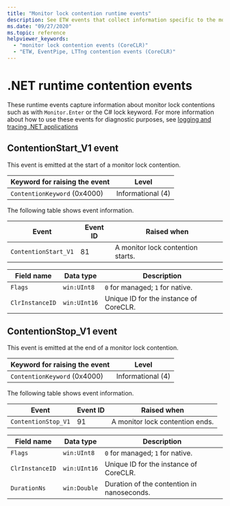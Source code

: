 ```yaml
---
title: "Monitor lock contention runtime events"
description: See ETW events that collect information specific to the monitor lock contentions.
ms.date: "09/27/2020"
ms.topic: reference
helpviewer_keywords:
  - "monitor lock contention events (CoreCLR)"
  - "ETW, EventPipe, LTTng contention events (CoreCLR)"
---
```


# .NET runtime contention events

These runtime events capture information about monitor lock contentions such as with `Monitor.Enter` or the C# lock keyword. For more information about how to use these events for diagnostic purposes, see [logging and tracing .NET applications](../../core/diagnostics/logging-tracing.md)

## ContentionStart_V1 event

This event is emitted at the start of a monitor lock contention.

|Keyword for raising the event|Level|
|-----------------------------------|-----------|
|`ContentionKeyword` (0x4000)|Informational (4)|

 The following table shows event information.

|Event|Event ID|Raised when|
|-----------|--------------|-----------------|
|`ContentionStart_V1`|81|A monitor lock contention starts.|

|Field name|Data type|Description|
|----------------|---------------|-----------------|
|`Flags`|`win:UInt8`|`0` for managed; `1` for native.|
|`ClrInstanceID`|`win:UInt16`|Unique ID for the instance of CoreCLR.|

## ContentionStop_V1 event

This event is emitted at the end of a monitor lock contention.

|Keyword for raising the event|Level|
|-----------------------------------|-----------|
|`ContentionKeyword` (0x4000)|Informational (4)|

 The following table shows event information.

|Event|Event ID|Raised when|
|-----------|--------------|-----------------|
|`ContentionStop_V1`|91|A monitor lock contention ends.|

|Field name|Data type|Description|
|----------------|---------------|-----------------|
|`Flags`|`win:UInt8`|`0` for managed; `1` for native.|
|`ClrInstanceID`|`win:UInt16`|Unique ID for the instance of CoreCLR.|
|`DurationNs`|`win:Double`|Duration of the contention in nanoseconds.|
